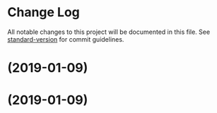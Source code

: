 # Change Log

All notable changes to this project will be documented in this file. See [standard-version](https://github.com/conventional-changelog/standard-version) for commit guidelines.

<a name=""></a>
# [](https://github.com/nwa2018/test-lerna/compare/v1.0.13...v) (2019-01-09)



<a name=""></a>
# [](https://github.com/nwa2018/test-lerna/compare/v1.0.13...v) (2019-01-09)

